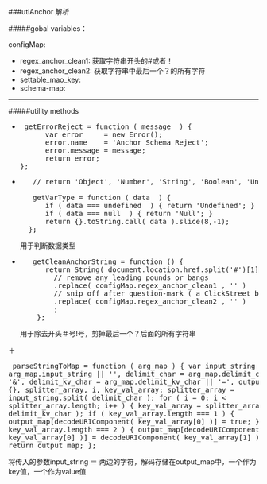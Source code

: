 ###utiAnchor 解析

#####gobal variables：

  configMap: <br>
  
  +  regex_anchor_clean1: 获取字符串开头的#或者！
  +  regex_anchor_clean2: 获取字符串中最后一个？的所有字符<br>
  +  settable_mao_key:              <br>
  +  schema-map:         <br>
  
 ---------------------
 
#####utility methods

+   <pre>
     getErrorReject = function ( message  ) {
	      var error     = new Error();
	      error.name    = 'Anchor Schema Reject';
	      error.message = message;
	      return error;
    };
    </pre>   
    
    
+   <pre>
       // return 'Object', 'Number', 'String', 'Boolean', 'Undefined', 'Array', 'Null'
       
       getVarType = function ( data  ) {
	      if ( data === undefined  ) { return 'Undefined'; }
	      if ( data === null  ) { return 'Null'; }
	      return {}.toString.call( data ).slice(8,-1);
      };
    </pre>
    
    用于判断数据类型
+   <pre>
       getCleanAnchorString = function () {
	      return String( document.location.href.split('#')[1] || '' )
	        // remove any leading pounds or bangs
	        .replace( configMap.regex_anchor_clean1 , '' )
	        // snip off after question-mark ( a ClickStreet bug )
	        .replace( configMap.regex_anchor_clean2 , '' )
	        ;
	    };
    </pre>
    用于除去开头＃号!号，剪掉最后一个？后面的所有字符串
    
＋  <pre>
       parseStringToMap = function ( arg_map  ) {
	      var
	        input_string    = arg_map.input_string    || '',
	        delimit_char    = arg_map.delimit_char    || '&',
	        delimit_kv_char = arg_map.delimit_kv_char || '=',
	        output_map      = {},
	        splitter_array, i, key_val_array;
	        splitter_array = input_string.split( delimit_char );
	        for ( i = 0; i < splitter_array.length; i++  ) {
	        key_val_array = splitter_array[i].split( delimit_kv_char );
	        if ( key_val_array.length === 1  ) {
	          output_map[decodeURIComponent( key_val_array[0] )] = true;
	        }
	        else if ( key_val_array.length === 2  ) {
	          output_map[decodeURIComponent( key_val_array[0] )]
	            = decodeURIComponent( key_val_array[1] )
	            ;
	        }
	      }
	      return output_map;
    };
   </pre>
   
   将传入的参数input_string ＝ 两边的字符，解码存储在output_map中，一个作为key值，一个作为value值
   
   
    
    
    
    
    
    
    
    
    
